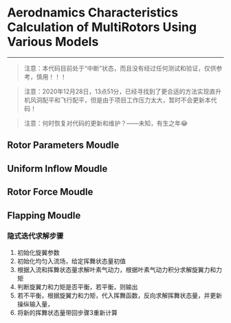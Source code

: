 # Aerodnamics Characteristics Calculation of MultiRotors Using Various Models
---

> 注意：本代码目前处于“中断”状态，而且没有经过任何测试和验证，仅供参考，慎用！！！

> 注意：2020年12月28日，13点51分，已经寻找到了更合适的方法实现直升机风洞配平和飞行配平，但是由于项目工作压力太大，暂时不会更新本代码！

> 注意：何时恢复对代码的更新和维护？——未知，有生之年😂

## Rotor Parameters Moudle

## Uniform Inflow Moudle

## Rotor Force Moudle

## Flapping Moudle
### 隐式迭代求解步骤
1. 初始化旋翼参数
2. 初始化均匀入流场，给定挥舞状态量初值
3. 根据入流和挥舞状态量求解叶素气动力，根据叶素气动力积分求解旋翼力和力矩
4. 判断旋翼力和力矩是否平衡，若平衡，则输出
5. 若不平衡，根据旋翼力和力矩，代入挥舞函数，反向求解挥舞状态量，并更新操纵输入量，
6. 将新的挥舞状态量带回步骤3重新计算
